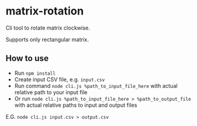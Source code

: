 # matrix-rotation

Cli tool to rotate matrix clockwise.

Supports only rectangular matrix.

## How to use

- Run `npm install`
- Create input CSV file, e.g. `input.csv`
- Run command `node cli.js %path_to_input_file_here` with actual relative path to your input file
- Or run `node cli.js %path_to_input_file_here > %path_to_output_file` with actual relative paths to input and 
  output files

E.G. `node cli.js input.csv > output.csv`
